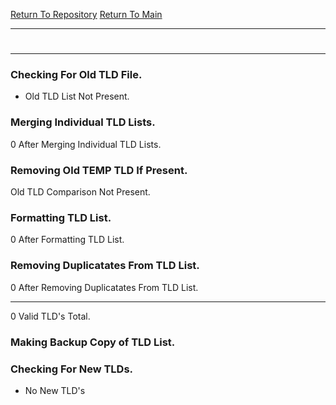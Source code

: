 [Return To Repository](https://github.com/deathbybandaid/piholeparser/)
[Return To Main](https://github.com/deathbybandaid/piholeparser/blob/dev-nomerge/RecentRunLogs/Mainlog.md)
____________________________________
# 
____________________________________
### Checking For Old TLD File.
* Old TLD List Not Present.
### Merging Individual TLD Lists.
0 After Merging Individual TLD Lists.
### Removing Old TEMP TLD If Present.
Old TLD Comparison Not Present.
### Formatting TLD List.
0 After Formatting TLD List.
### Removing Duplicatates From TLD List.
0 After Removing Duplicatates From TLD List.
____________________________________
0 Valid TLD's Total.
### Making Backup Copy of TLD List.
### Checking For New TLDs.
* No New TLD's
